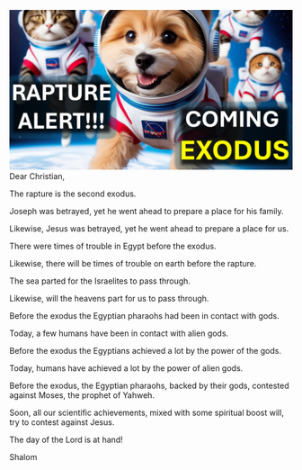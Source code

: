 ![Video cover image](../cover.jpg "cover photo")
Dear Christian,

The rapture is the second exodus.

Joseph was betrayed, yet he went ahead to prepare a place for his family.

Likewise, Jesus was betrayed, yet he went ahead to prepare a place for us.

There were times of trouble in Egypt before the exodus.

Likewise, there will be times of trouble on earth before the rapture.

The sea parted for the Israelites to pass through.

Likewise, will the heavens part for us to pass through.

Before the exodus the Egyptian pharaohs had been in contact with gods.

Today, a few humans have been in contact with alien gods.

Before the exodus the Egyptians achieved a lot by the power of the gods.

Today, humans have achieved a lot by the power of alien gods.

Before the exodus, the Egyptian pharaohs, backed by their gods, contested against Moses, the prophet of Yahweh.

Soon, all our scientific achievements, mixed with some spiritual boost will, try to contest against Jesus.

The day of the Lord is at hand!

Shalom
